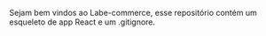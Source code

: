 Sejam bem vindos ao Labe-commerce, esse repositório contém um esqueleto de app React e um .gitignore.

